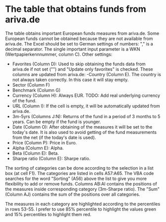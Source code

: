 # The table that obtains funds from ariva.de
The table obtains important European funds measures from ariva.de. Some European funds cannot be obtained because they are not available from ariva.de. The Excel should be set to German settings of numbers: "," is a decimal separator.
The single important input parameter is a WKN (Wertpapierkennnummer, column C). 
Other settings: 
- Favorites (Column D): Used to skip obtaining the funds data from ariva.de if not set ("") and "Update only favorites" is checked.
These columns are updated from ariva.de: 
-Country (Column E). The country is not always taken correctly. In this case it will stay empty. 
- Sector (Column F) 
- Benchmark (Column G) 
- Currency (Column H): Always EUR. TODO: Add real underlying currency of the fund. 
- URL (Column I): If the cell is empty, it will be automatically updated from ariva.de. 
- 3m-5yrs (Columns J:N): Returns of the fund in a period of 3 months to 5 years. Can be empty if the fund is younger. 
- Date (Column O): After obtaining of the measures it will be set to the today's date. It is also used to avoid getting of the fund measurements from the net (if the today's date is used). 
- Price (Column P): Price in Euro. 
- Alpha (Column E): Alpha. 
- Beta (Column E): Beta. 
- Sharpe ratio (Column E): Sharpe ratio.

The sorting of categories can be done according to the selection in a list box (at cell F1). The categories are listed in cells A57:A65. The VBA code searches for the word "Sorting" (A56) above the list to give you more flexibility to add or remove funds.
Columns AB:AI contains the positions of the measures inside corresponding category (3m-Sharpe ratio). The "Sum" (Column AJ) contains the sum of the positions over all categories.

The measures in each category are highlighted according to the percentiles in rows 53-55. I prefer to use 85% percentile to highlight the values green and 15% percentiles to highlight them red.
